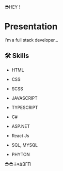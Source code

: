 😎HEY !

# Presentation

I'm a full stack developer...


## 🛠 Skills

 - HTML
 - CSS
 - SCSS
 - JAVASCRIPT
 - TYPESCRIPT
 - C# 
 - ASP.NET

 - React Js
 - SQL, MYSQL
 - PHYTON

😎😎⁜※ΔΒΓΠ



<!--
**MCTambu/MCTambu** is a ✨ _special_ ✨ repository because its `README.md` (this file) appears on your GitHub profile.

Here are some ideas to get you started:

- 🔭 I’m currently working on ...
- 🌱 I’m currently learning ...
- 👯 I’m looking to collaborate on ...
- 🤔 I’m looking for help with ...
- 💬 Ask me about ...
- 📫 How to reach me: ...
- 😄 Pronouns: ...
- ⚡ Fun fact: ...
-->
